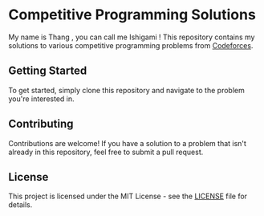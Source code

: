 # Competitive Programming Solutions
My name is Thang , you can call me Ishigami !
This repository contains my solutions to various competitive programming problems from [Codeforces](https://codeforces.com/).

## Getting Started

To get started, simply clone this repository and navigate to the problem you're interested in.

## Contributing

Contributions are welcome! If you have a solution to a problem that isn't already in this repository, feel free to submit a pull request.

## License

This project is licensed under the MIT License - see the [LICENSE](LICENSE) file for details.
